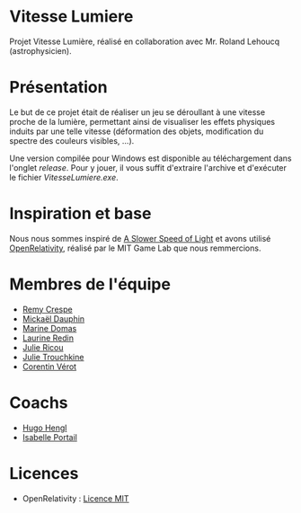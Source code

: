 # Vitesse Lumiere
Projet Vitesse Lumière, réalisé en collaboration avec Mr. Roland Lehoucq (astrophysicien).

# Présentation

Le but de ce projet était de réaliser un jeu se déroullant à une vitesse proche de la lumière, permettant ainsi de visualiser les effets physiques induits par 
une telle vitesse (déformation des objets, modification du spectre des couleurs visibles, ...).

Une version compilée pour Windows est disponible au téléchargement dans l'onglet *release*.
Pour y jouer, il vous suffit d'extraire l'archive et d'exécuter le fichier *VitesseLumiere.exe*.

# Inspiration et base
Nous nous sommes inspiré de [A Slower Speed of Light](http://gamelab.mit.edu/games/a-slower-speed-of-light) et avons utilisé [OpenRelativity](http://gamelab.mit.edu/research/openrelativity/), réalisé par le MIT Game Lab que nous remmercions.

# Membres de l'équipe

- [Remy Crespe](https://github.com/RemyCrespe)
- [Mickaël Dauphin](https://github.com/MickaelDauphin)
- [Marine Domas](https://www.instagram.com/dms_marine)
- [Laurine Redin](https://github.com/Laurine-Redin)
- [Julie Ricou](https://github.com/DreamDreamy)
- [Julie Trouchkine](https://github.com/Lyawii)
- [Corentin Vérot](https://github.com/corentin703)

# Coachs
- [Hugo Hengl](https://www.linkedin.com/in/hengl-hugo-72842085)
- [Isabelle Portail](https://www.linkedin.com/in/isabelle-portail-92441632)

# Licences
- OpenRelativity : [Licence MIT](https://github.com/MITGameLab/OpenRelativity/blob/master/MITLicense.md)

